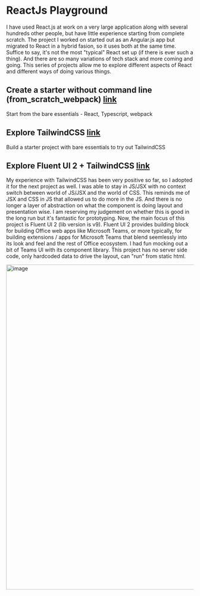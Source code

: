 # ReactJs Playground

I have used React.js at work on a very large application along with several hundreds other people, but have little experience starting from complete scratch. The project I worked on started out as an Angular.js app but migrated to React in a hybrid fasion, so it uses both at the same time. Suffice to say, it's not the most "typical" React set up (if there is ever such a thing). And there are so many variations of tech stack and more coming and going. This series of projects allow me to explore different aspects of React and different ways of doing various things.

## Create a starter without command line (from_scratch_webpack) [link](https://github.com/joe-chiu/ReactJsPlayground/tree/main/from_scratch_webpack)

Start from the bare essentials - React, Typescript, webpack

## Explore TailwindCSS [link](https://github.com/joe-chiu/ReactJsPlayground/tree/main/layout_tailwindcss)

Build a starter project with bare essentials to try out TailwindCSS

## Explore Fluent UI 2 + TailwindCSS [link](https://github.com/joe-chiu/ReactJsPlayground/tree/main/mock_fluentui)

My experience with TailwindCSS has been very positive so far, so I adopted it for the next project as well. I was able to stay in JS/JSX with no context switch between world of JS/JSX and the world of CSS. This reminds me of JSX and CSS in JS that allowed us to do more in the JS. And there is no longer a layer of abstraction on what the component is doing layout and presentation wise. I am reserving my judgement on whether this is good in the long run but it's fantastic for prototyping. Now, the main focus of this project is Fluent UI 2 (lib version is v9). Fluent UI 2 provides building block for building Office web apps like Microsoft Teams, or more typically, for building extensions / apps for Microsoft Teams that blend seemlessly into its look and feel and the rest of Office ecosystem. I had fun mocking out a bit of Teams UI with its component library. This project has no server side code, only hardcoded data to drive the layout, can "run" from static html.

<img width="871" alt="image" src="https://github.com/joe-chiu/ReactJsPlayground/assets/14063642/db764574-9702-401e-b68d-cc0a605b6a5e">
